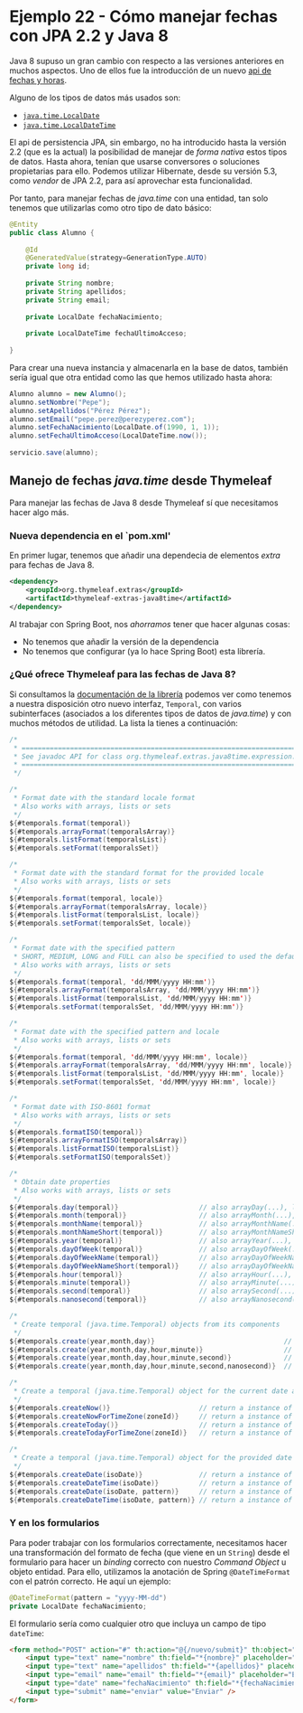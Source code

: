 
# Ejemplo 22 - Cómo manejar fechas con JPA 2.2 y Java 8

Java 8 supuso un gran cambio con respecto a las versiones anteriores en muchos aspectos. Uno de ellos fue la introducción de un nuevo [api de fechas y horas](https://www.oracle.com/technetwork/articles/java/jf14-date-time-2125367.html).

Alguno de los tipos de datos más usados son:

- [`java.time.LocalDate`](https://docs.oracle.com/javase/8/docs/api/java/time/LocalDate.html)
- [`java.time.LocalDateTime`](https://docs.oracle.com/javase/8/docs/api/java/time/LocalDateTime.html)

El api de persistencia JPA, sin embargo, no ha introducido hasta la versión 2.2 (que es la actual) la posibilidad de manejar de _forma nativa_ estos tipos de datos. Hasta ahora, tenían que usarse conversores o soluciones propietarias para ello. Podemos utilizar Hibernate, desde su versión 5.3, como _vendor_ de JPA 2.2, para así aprovechar esta funcionalidad.


Por tanto, para manejar fechas de _java.time_ con una entidad, tan solo tenemos que utilizarlas como otro tipo de dato básico:

```java
@Entity
public class Alumno {
	
	@Id
	@GeneratedValue(strategy=GenerationType.AUTO)
	private long id;
	
	private String nombre;
	private String apellidos;
	private String email;
	
	private LocalDate fechaNacimiento;
	
	private LocalDateTime fechaUltimoAcceso;
	
}
```

Para crear una nueva instancia y almacenarla en la base de datos, también sería igual que otra entidad como las que hemos utilizado hasta ahora:

```java
Alumno alumno = new Alumno();
alumno.setNombre("Pepe");
alumno.setApellidos("Pérez Pérez");
alumno.setEmail("pepe.perez@perezyperez.com");
alumno.setFechaNacimiento(LocalDate.of(1990, 1, 1));
alumno.setFechaUltimoAcceso(LocalDateTime.now());
			
servicio.save(alumno);

```

## Manejo de fechas _java.time_ desde Thymeleaf

Para manejar las fechas de Java 8 desde Thymeleaf sí que necesitamos hacer algo más.

### Nueva dependencia en el `pom.xml'

En primer lugar, tenemos que añadir una dependecia de elementos _extra_ para fechas de Java 8.

```xml
<dependency>
	<groupId>org.thymeleaf.extras</groupId>
	<artifactId>thymeleaf-extras-java8time</artifactId>
</dependency>
```

Al trabajar con Spring Boot, nos _ahorramos_ tener que hacer algunas cosas:

- No tenemos que añadir la versión de la dependencia
- No tenemos que configurar (ya lo hace Spring Boot) esta librería.

### ¿Qué ofrece Thymeleaf para las fechas de Java 8?

Si consultamos la [documentación de la librería](https://github.com/thymeleaf/thymeleaf-extras-java8time) podemos ver como tenemos a nuestra disposición otro nuevo interfaz, `Temporal`, con varios subinterfaces (asociados a los diferentes tipos de datos de _java.time_) y con muchos métodos de utilidad. La lista la tienes a continuación:

```java
/*
 * =============================================================================
 * See javadoc API for class org.thymeleaf.extras.java8time.expression.Temporals
 * =============================================================================
 */

/*
 * Format date with the standard locale format
 * Also works with arrays, lists or sets
 */
${#temporals.format(temporal)}
${#temporals.arrayFormat(temporalsArray)}
${#temporals.listFormat(temporalsList)}
${#temporals.setFormat(temporalsSet)}

/*
 * Format date with the standard format for the provided locale
 * Also works with arrays, lists or sets
 */
${#temporals.format(temporal, locale)}
${#temporals.arrayFormat(temporalsArray, locale)}
${#temporals.listFormat(temporalsList, locale)}
${#temporals.setFormat(temporalsSet, locale)}

/*
 * Format date with the specified pattern
 * SHORT, MEDIUM, LONG and FULL can also be specified to used the default java.time.format.FormatStyle patterns
 * Also works with arrays, lists or sets
 */
${#temporals.format(temporal, 'dd/MMM/yyyy HH:mm')}
${#temporals.arrayFormat(temporalsArray, 'dd/MMM/yyyy HH:mm')}
${#temporals.listFormat(temporalsList, 'dd/MMM/yyyy HH:mm')}
${#temporals.setFormat(temporalsSet, 'dd/MMM/yyyy HH:mm')}

/*
 * Format date with the specified pattern and locale
 * Also works with arrays, lists or sets
 */
${#temporals.format(temporal, 'dd/MMM/yyyy HH:mm', locale)}
${#temporals.arrayFormat(temporalsArray, 'dd/MMM/yyyy HH:mm', locale)}
${#temporals.listFormat(temporalsList, 'dd/MMM/yyyy HH:mm', locale)}
${#temporals.setFormat(temporalsSet, 'dd/MMM/yyyy HH:mm', locale)}

/*
 * Format date with ISO-8601 format
 * Also works with arrays, lists or sets
 */
${#temporals.formatISO(temporal)}
${#temporals.arrayFormatISO(temporalsArray)}
${#temporals.listFormatISO(temporalsList)}
${#temporals.setFormatISO(temporalsSet)}

/*
 * Obtain date properties
 * Also works with arrays, lists or sets
 */
${#temporals.day(temporal)}                    // also arrayDay(...), listDay(...), etc.
${#temporals.month(temporal)}                  // also arrayMonth(...), listMonth(...), etc.
${#temporals.monthName(temporal)}              // also arrayMonthName(...), listMonthName(...), etc.
${#temporals.monthNameShort(temporal)}         // also arrayMonthNameShort(...), listMonthNameShort(...), etc.
${#temporals.year(temporal)}                   // also arrayYear(...), listYear(...), etc.
${#temporals.dayOfWeek(temporal)}              // also arrayDayOfWeek(...), listDayOfWeek(...), etc.
${#temporals.dayOfWeekName(temporal)}          // also arrayDayOfWeekName(...), listDayOfWeekName(...), etc.
${#temporals.dayOfWeekNameShort(temporal)}     // also arrayDayOfWeekNameShort(...), listDayOfWeekNameShort(...), etc.
${#temporals.hour(temporal)}                   // also arrayHour(...), listHour(...), etc.
${#temporals.minute(temporal)}                 // also arrayMinute(...), listMinute(...), etc.
${#temporals.second(temporal)}                 // also arraySecond(...), listSecond(...), etc.
${#temporals.nanosecond(temporal)}             // also arrayNanosecond(...), listNanosecond(...), etc.

/*
 * Create temporal (java.time.Temporal) objects from its components
 */
${#temporals.create(year,month,day)}                                // return a instance of java.time.LocalDate
${#temporals.create(year,month,day,hour,minute)}                    // return a instance of java.time.LocalDateTime
${#temporals.create(year,month,day,hour,minute,second)}             // return a instance of java.time.LocalDateTime
${#temporals.create(year,month,day,hour,minute,second,nanosecond)}  // return a instance of java.time.LocalDateTime

/*
 * Create a temporal (java.time.Temporal) object for the current date and time
 */
${#temporals.createNow()}                      // return a instance of java.time.LocalDateTime
${#temporals.createNowForTimeZone(zoneId)}     // return a instance of java.time.ZonedDateTime
${#temporals.createToday()}                    // return a instance of java.time.LocalDate
${#temporals.createTodayForTimeZone(zoneId)}   // return a instance of java.time.LocalDate

/*
 * Create a temporal (java.time.Temporal) object for the provided date
 */
${#temporals.createDate(isoDate)}              // return a instance of java.time.LocalDate
${#temporals.createDateTime(isoDate)}          // return a instance of java.time.LocalDateTime
${#temporals.createDate(isoDate, pattern)}     // return a instance of java.time.LocalDate
${#temporals.createDateTime(isoDate, pattern)} // return a instance of java.time.LocalDateTime
```
 
### Y en los formularios

Para poder trabajar con los formularios correctamente, necesitamos hacer una transformación del formato de fecha (que viene en un `String`) desde el formulario para hacer un _binding_ correcto con nuestro _Command Object_ u objeto entidad. Para ello, utilizamos la anotación de Spring `@DateTimeFormat` con el patrón correcto. He aquí un ejemplo:

```java
@DateTimeFormat(pattern = "yyyy-MM-dd")
private LocalDate fechaNacimiento;	
```

El formulario sería como cualquier otro que incluya un campo de tipo `dateTime`:

```html
<form method="POST" action="#" th:action="@{/nuevo/submit}" th:object="${alumno}">
	<input type="text" name="nombre" th:field="*{nombre}" placeholder="Nombre..."/>
	<input type="text" name="apellidos" th:field="*{apellidos}" placeholder="Apellidos..." /> 
	<input type="email" name="email" th:field="*{email}" placeholder="Email..." />
	<input type="date" name="fechaNacimiento" th:field="*{fechaNacimiento}" />
	<input type="submit" name="enviar" value="Enviar" />
</form>
```
